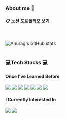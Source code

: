### About me 👋


####  :clipboard: <a href="https://www.notion.so/KyungminKwak-44bef54097814f8da4c73b1679171d28" target="_blank">노션 포트폴리오 보기</a>
<br/>

![Anurag's GitHub stats](https://github-readme-stats.vercel.app/api?username=kyungmin5&show_icons=true&theme=radical)
<br/>
<br/>
### 💻Tech Stacks 💻
#### Once I've Learned Before
<img src="https://img.shields.io/badge/JAVA-007396?style=for-the-badge&logo=java&logoColor=white"> <img src="https://img.shields.io/badge/JavaScript-F7DF1E?style=for-the-badge&logo=javascript&logoColor=white"> <img src="https://img.shields.io/badge/github-181717?style=for-the-badge&logo=github&logoColor=white"> <img src="https://img.shields.io/badge/C-A8B9CC?style=for-the-badge&logo=c&logoColor=white"> <img src="https://img.shields.io/badge/C++-00599C?style=for-the-badge&logo=c++&logoColor=white"> <img src="https://img.shields.io/badge/Android-34A853?style=for-the-badge&logo=android&logoColor=white"> <img src="https://img.shields.io/badge/Kotlin-7F52FF?style=for-the-badge&logo=kotlin&logoColor=white"> 


#### I Currently Interested In
<img src="https://img.shields.io/badge/Unity-000000?style=for-the-badge&logo=unity&logoColor=white"> <img src="https://img.shields.io/badge/csharp-512BD4?style=for-the-badge&logo=csharp&logoColor=white">

